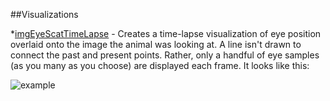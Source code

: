 ##Visualizations

*[imgEyeScatTimeLapse](/imgEyeScatTimeLapse) - Creates a time-lapse visualization of eye position overlaid onto the image the animal was looking at.  A line isn't drawn to connect the past and present points.  Rather, only a handful of eye samples (as you many as you choose) are displayed each frame.  It looks like this:

![example](/imgEyeScatTimeLapse/example.gif?raw=true) 